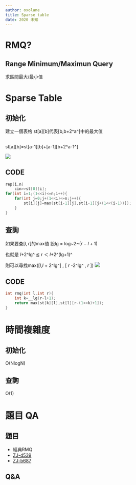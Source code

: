 ```yaml
---
author: oxolane
title: Sparse table
date: 2020 未知
---
```


# RMQ?

## Range Minimum/Maximun Query 

求區間最大/最小值

# Sparse Table

## 初始化

建立一個表格
st[a][b]代表[b,b+2^a^]中的最大值


## 
st[a][b]=st[a-1][b]+[a-1][b+2^a-1^]

![](https://i.imgur.com/0Q1wtsG.png)


## CODE

```cpp
rep(i,n)
    cin>>st[0][i];
for(int i=1;(1<<i)<=n;i++){
    for(int j=0;j+(1<<i)<=n;j++){
        st[i][j]=max(st[i-1][j],st[i-1][j+(1<<(i-1))]);
    }
}
```


## 查詢

如果要查[$l,r$]的max值
設lg = log~2~($r-l+1$)

也就是 $l$+2^lg^ ≦ r ＜ $l$+2^(lg+1)^

則可以尋找max([$l$,$l$ + 2^lg^] , [ $r$ -2^lg^ , $r$ ])
![](https://i.imgur.com/VNaDc2R.png)


## CODE

```cpp
int rmq(int l,int r){
    int k=__lg(r-l+1);
    return max(st[k][l],st[l][r-(1<<k)+1]);
}
```


# 時間複雜度


## 初始化 

O(NlogN)

## 查詢 

O(1)

# 題目 QA

## 題目

- 經典RMQ
- [ZJ-d539](https://zerojudge.tw/ShowProblem?problemid=d539)
- [ZJ-b687](https://zerojudge.tw/ShowProblem?problemid=b687)

## Q&A